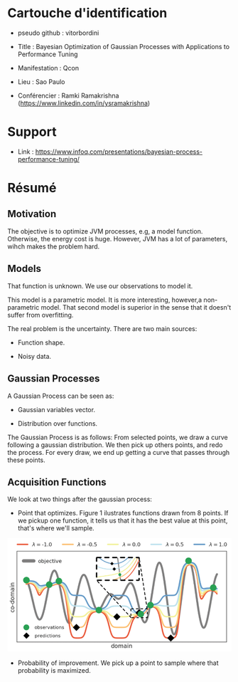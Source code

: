 # Cartouche d'identification

* pseudo github : vitorbordini

* Title : Bayesian Optimization of Gaussian Processes with Applications to Performance Tuning

* Manifestation : Qcon

* Lieu : Sao Paulo 

* Conférencier : Ramki Ramakrishna (https://www.linkedin.com/in/ysramakrishna)
 
# Support

* Link : https://www.infoq.com/presentations/bayesian-process-performance-tuning/

# Résumé

## Motivation

The objective is to optimize JVM processes, e.g, a model function. Otherwise, the energy cost is huge. However, JVM has a lot of parameters, wihch makes the problem hard.

## Models

That function is unknown. We use our observations to model it.

This model is a parametric model. It is more interesting, however,a non-parametric model. That second model is superior in the sense that it doesn't suffer from overfitting. 

The real problem is the uncertainty. There are two main sources: 

* Function shape.

* Noisy data.

## Gaussian Processes

A Gaussian Process can be seen as:

* Gaussian variables vector. 

* Distribution over functions.

The Gaussian Process is as follows: From selected points, we draw a curve following a gaussian distribution. We then pick up others points, and redo the process. For every draw, we end up getting a curve that passes through these points.

## Acquisition Functions

We look at two things after the gaussian process:

* Point that optimizes. Figure 1 ilustrates functions drawn from 8 points. If we pickup one function, it tells us that it has the best value at this point, that's where we'll sample. 

![Multiple acquisition fucntions](acquisition.png)

* Probability of improvement. We pick up a point to sample where that probability is maximized.
